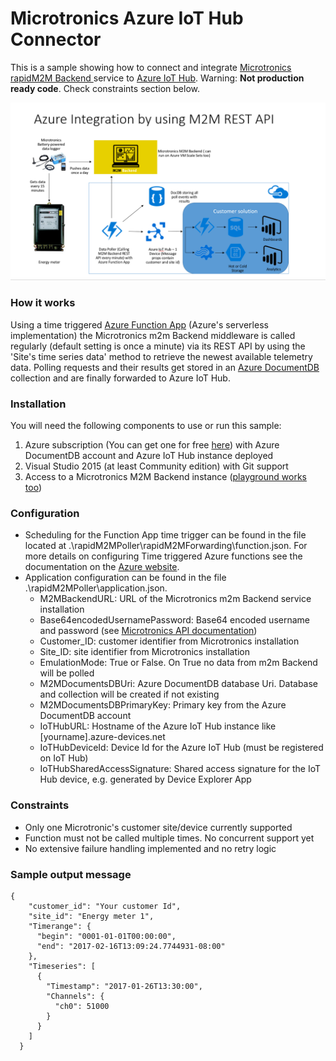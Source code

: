 # Microtronics Azure IoT Hub Connector
This is a sample showing how to connect and integrate [Microtronics rapidM2M Backend ](https://www.microtronics.at/en/products/m2m-platform.html)
service to [Azure IoT Hub](https://azure.microsoft.com/en-us/services/iot-hub/). Warning: **Not production ready code**. Check constraints section below.

![alt text](./Assets/IntegrationArchitecture.PNG)

### How it works

Using a time triggered [Azure Function App](https://azure.microsoft.com/en-us/services/functions/) (Azure's serverless implementation) the Microtronics m2m Backend middleware is called regularly (default setting is once a minute) via its REST API by using the 'Site's time series data' method to retrieve the newest available telemetry data. Polling requests and their results get stored in an [Azure DocumentDB](https://azure.microsoft.com/en-us/services/documentdb/) collection and are finally forwarded to Azure IoT Hub.  

### Installation 
You will need the following components to use or run this sample:

1. Azure subscription (You can get one for free [here](https://azure.microsoft.com/en-us/free/)) with Azure DocumentDB account and Azure IoT Hub instance deployed
2. Visual Studio 2015 (at least Community edition) with Git support
3. Access to a Microtronics M2M Backend instance ([playground works too](https://www.microtronics.at/en/service/cloud_service.html))

### Configuration
- Scheduling for the Function App time trigger can be found in the file located at .\rapidM2MPoller\rapidM2MForwarding\function.json. For more details on configuring Time triggered Azure functions see the documentation on the [Azure website](https://docs.microsoft.com/en-us/azure/azure-functions/functions-bindings-timer).
- Application configuration can be found in the file .\rapidM2MPoller\application.json.
    - M2MBackendURL: URL of the Microtronics m2m Backend service installation
    - Base64encodedUsernamePassword: Base64 encoded username and password (see [Microtronics API documentation](http://support.mydatanet.at/quick_guide/ApiDocumentationV1.pdf))
    - Customer_ID: customer identifier from Microtronics installation
    - Site_ID: site identifier from Microtronics installation
    - EmulationMode: True or False. On True no data from m2m Backend will be polled
    - M2MDocumentsDBUri: Azure DocumentDB database Uri. Database and collection will be created if not existing
    - M2MDocumentsDBPrimaryKey: Primary key from the Azure DocumentDB account
    - IoTHubURL: Hostname of the Azure IoT Hub instance like [yourname].azure-devices.net 
    - IoTHubDeviceId: Device Id for the Azure IoT Hub (must be registered on IoT Hub)
    - IoTHubSharedAccessSignature: Shared access signature for the IoT Hub device, e.g. generated by Device Explorer App

### Constraints
- Only one Microtronic's customer site/device currently supported
- Function must not be called multiple times. No concurrent support yet
- No extensive failure handling implemented and no retry logic

### Sample output message

```
{
    "customer_id": "Your customer Id",
    "site_id": "Energy meter 1",
    "Timerange": {
      "begin": "0001-01-01T00:00:00",
      "end": "2017-02-16T13:09:24.7744931-08:00"
    },
    "Timeseries": [
      {
        "Timestamp": "2017-01-26T13:30:00",
        "Channels": {
          "ch0": 51000
        }
      }
    ]
  }
  ```




